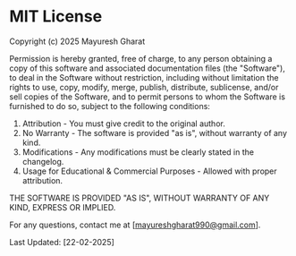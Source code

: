 # MIT License  

Copyright (c) 2025 Mayuresh Gharat  

Permission is hereby granted, free of charge, to any person obtaining a copy of this software and associated documentation files (the "Software"), to deal in the Software without restriction, including without limitation the rights to use, copy, modify, merge, publish, distribute, sublicense, and/or sell copies of the Software, and to permit persons to whom the Software is furnished to do so, subject to the following conditions:  

1. Attribution - You must give credit to the original author.  
2. No Warranty - The software is provided "as is", without warranty of any kind.  
3. Modifications - Any modifications must be clearly stated in the changelog.  
4. Usage for Educational & Commercial Purposes - Allowed with proper attribution.  

THE SOFTWARE IS PROVIDED "AS IS", WITHOUT WARRANTY OF ANY KIND, EXPRESS OR IMPLIED.  

For any questions, contact me at [mayureshgharat990@gmail.com].  

Last Updated: [22-02-2025]  
